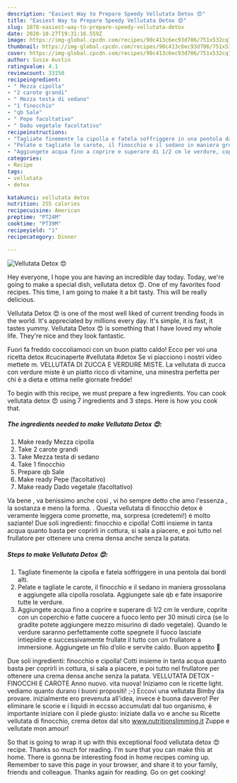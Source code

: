 ```yaml
---
description: "Easiest Way to Prepare Speedy Vellutata Detox 😍"
title: "Easiest Way to Prepare Speedy Vellutata Detox 😍"
slug: 1878-easiest-way-to-prepare-speedy-vellutata-detox
date: 2020-10-27T19:31:16.559Z
image: https://img-global.cpcdn.com/recipes/90c413c6ec93d706/751x532cq70/vellutata-detox-😍-recipe-main-photo.jpg
thumbnail: https://img-global.cpcdn.com/recipes/90c413c6ec93d706/751x532cq70/vellutata-detox-😍-recipe-main-photo.jpg
cover: https://img-global.cpcdn.com/recipes/90c413c6ec93d706/751x532cq70/vellutata-detox-😍-recipe-main-photo.jpg
author: Susie Austin
ratingvalue: 4.1
reviewcount: 33150
recipeingredient:
- " Mezza cipolla"
- "2 carote grandi"
- " Mezza testa di sedano"
- "1 finocchio"
- "qb Sale"
- " Pepe facoltativo"
- " Dado vegetale facoltativo"
recipeinstructions:
- "Tagliate finemente la cipolla e fatela soffriggere in una pentola dai bordi alti."
- "Pelate e tagliate le carote, il finocchio e il sedano in maniera grossolana e aggiungete alla cipolla rosolata. Aggiungete sale qb e fate insaporire tutte le verdure."
- "Aggiungete acqua fino a coprire e superare di 1/2 cm le verdure, coprite con un coperchio e fatte cuocere a fuoco lento per 30 minuti circa (se lo gradite potete aggiungere mezzo misurino di dado vegetale). Quando le verdure saranno perfettamente cotte spegnete il fuoco lasciate intiepidire e successivamente frullate il tutto con un frullatore a immersione. Aggiungete un filo d’olio e servite caldo. Buon appetito 🌸"
categories:
- Recipe
tags:
- vellutata
- detox

katakunci: vellutata detox 
nutrition: 255 calories
recipecuisine: American
preptime: "PT24M"
cooktime: "PT39M"
recipeyield: "1"
recipecategory: Dinner

---
```



![Vellutata Detox 😍](https://img-global.cpcdn.com/recipes/90c413c6ec93d706/751x532cq70/vellutata-detox-😍-recipe-main-photo.jpg)

Hey everyone, I hope you are having an incredible day today. Today, we're going to make a special dish, vellutata detox 😍. One of my favorites food recipes. This time, I am going to make it a bit tasty. This will be really delicious.

Vellutata Detox 😍 is one of the most well liked of current trending foods in the world. It's appreciated by millions every day. It's simple, it is fast, it tastes yummy. Vellutata Detox 😍 is something that I have loved my whole life. They're nice and they look fantastic.

Fuori fa freddo coccoliamoci con un buon piatto caldo! Ecco per voi una ricetta detox #cucinaperte #vellutata #detox Se vi piacciono i nostri video mettete m. VELLUTATA DI ZUCCA E VERDURE MISTE. La vellutata di zucca con verdure miste è un piatto ricco di vitamine, una minestra perfetta per chi è a dieta e ottima nelle giornate fredde!


To begin with this recipe, we must prepare a few ingredients. You can cook vellutata detox 😍 using 7 ingredients and 3 steps. Here is how you cook that.

<!--inarticleads1-->

##### The ingredients needed to make Vellutata Detox 😍:

1. Make ready  Mezza cipolla
1. Take 2 carote grandi
1. Take  Mezza testa di sedano
1. Take 1 finocchio
1. Prepare qb Sale
1. Make ready  Pepe (facoltativo)
1. Make ready  Dado vegetale (facoltativo)


Va bene , va benissimo anche così , vi ho sempre detto che amo l&#39;essenza , la sostanza e meno la forma. . Questa vellutata di finocchio detox è veramente leggera come promette, ma, sorpresa (credetemi!) è molto saziante! Due soli ingredienti: finocchio e cipolla! Cotti insieme in tanta acqua quanto basta per coprirli in cottura, si sala a piacere, e poi tutto nel frullatore per ottenere una crema densa anche senza la patata. 

<!--inarticleads2-->

##### Steps to make Vellutata Detox 😍:

1. Tagliate finemente la cipolla e fatela soffriggere in una pentola dai bordi alti.
1. Pelate e tagliate le carote, il finocchio e il sedano in maniera grossolana e aggiungete alla cipolla rosolata. Aggiungete sale qb e fate insaporire tutte le verdure.
1. Aggiungete acqua fino a coprire e superare di 1/2 cm le verdure, coprite con un coperchio e fatte cuocere a fuoco lento per 30 minuti circa (se lo gradite potete aggiungere mezzo misurino di dado vegetale). Quando le verdure saranno perfettamente cotte spegnete il fuoco lasciate intiepidire e successivamente frullate il tutto con un frullatore a immersione. Aggiungete un filo d’olio e servite caldo. Buon appetito 🌸


Due soli ingredienti: finocchio e cipolla! Cotti insieme in tanta acqua quanto basta per coprirli in cottura, si sala a piacere, e poi tutto nel frullatore per ottenere una crema densa anche senza la patata. VELLUTATA DETOX - FINOCCHI E CAROTE Anno nuovo. vita nuova! Iniziamo con le ricette light. vediamo quanto durano i buoni propositi! ;-) Eccovi una vellutata Bimby da provare. inizialmente ero prevenuta all&#39;idea, invece è buona davvero! Per eliminare le scorie e i liquidi in eccsso accumulati dal tuo organismo, è importante iniziare con il piede giusto: iniziate dalla vo e anche su Ricette vellutata di finocchio, crema detox dal sito www.nutritionslimming.it Zuppe e vellutate mon amour! 

So that is going to wrap it up with this exceptional food vellutata detox 😍 recipe. Thanks so much for reading. I'm sure that you can make this at home. There is gonna be interesting food in home recipes coming up. Remember to save this page in your browser, and share it to your family, friends and colleague. Thanks again for reading. Go on get cooking!
